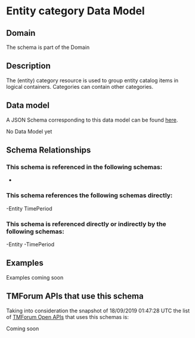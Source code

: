 # Entity category Data Model

## Domain

The  schema is part of the  Domain

## Description

The (entity) category resource is used to group entity catalog items in logical containers. Categories can contain other categories.

## Data model

A JSON Schema corresponding to this data model can be found
[here](https://github.com/tmforum-rand/schemas/blob/master/Common/EntityCategory.schema.json).

No Data Model yet

## Schema Relationships

### This schema is referenced in the following schemas:

-

### This schema references the following schemas directly:

-Entity
TimePeriod

### This schema is referenced directly or indirectly by the following schemas:

-Entity
-TimePeriod



## Examples

Examples coming soon

## TMForum APIs that use this schema

Taking into consideration the snapshot of 18/09/2019 01:47:28 UTC the list of [TMForum Open APIs](https://www.tmforum.org/open-apis/) that uses this schemas is:

Coming soon